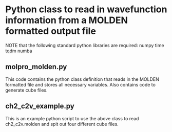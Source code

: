 # Python class to read in wavefunction information from a MOLDEN formatted output file

NOTE that the following standard python libraries are required:
numpy
time
tqdm
numba

## molpro_molden.py
This code contains the python class definition that reads in the MOLDEN formatted file and stores all necessary variables.  Also contains code to generate cube files.

## ch2_c2v_example.py
This is an example python script to use the above class to read ch2_c2v.molden and spit out four different cube files.


